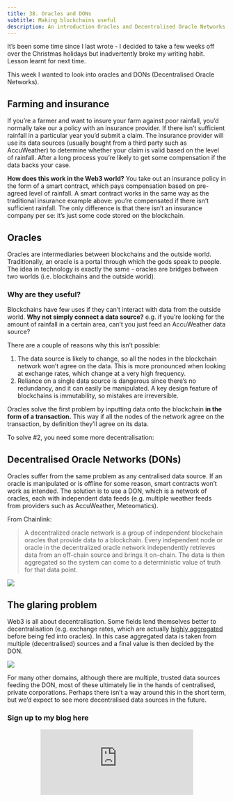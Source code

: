 ```yaml
---
title: 38. Oracles and DONs
subtitle: Making blockchains useful
description: An introduction Oracles and Decentralised Oracle Networks
---
```


It’s been some time since I last wrote - I decided to take a few weeks off over the Christmas holidays but inadvertently broke my writing habit. Lesson learnt for next time.

This week I wanted to look into oracles and DONs (Decentralised Oracle Networks).

## Farming and insurance
If you’re a farmer and want to insure your farm against poor rainfall, you’d normally take our a policy with an insurance provider. If there isn’t sufficient rainfall in a particular year you’d submit a claim. The insurance provider will use its data sources (usually bought from a third party such as AccuWeather) to determine whether your claim is valid based on the level of rainfall. After a long process you’re likely to get some compensation if the data backs your case.

__How does this work in the Web3 world?__ You take out an insurance policy in the form of a smart contract, which pays compensation based on pre-agreed level of rainfall. A smart contract works in the same way as the traditional insurance example above: you’re compensated if there isn’t sufficient rainfall. The only difference is that there isn’t an insurance company per se: it’s just some code stored on the blockchain.

## Oracles
Oracles are intermediaries between blockchains and the outside world. Traditionally, an oracle is a portal through which the gods speak to people. The idea in technology is exactly the same - oracles are bridges between two worlds (i.e. blockchains and the outside world).

### Why are they useful?
Blockchains have few uses if they can’t interact with data from the outside world. __Why not simply connect a data source?__ e.g. if you’re looking for the amount of rainfall in a certain area, can’t you just feed an AccuWeather data source?

There are a couple of reasons why this isn’t possible:

1. The data source is likely to change, so all the nodes in the blockchain network won’t agree on the data. This is more pronounced when looking at exchange rates, which change at a very high frequency.
2. Reliance on a single data source is dangerous since there’s no redundancy, and it can easily be manipulated. A key design feature of blockchains is immutability, so mistakes are irreversible.

Oracles solve the first problem by inputting data onto the blockchain __in the form of a transaction.__ This way if all the nodes of the network agree on the transaction, by definition they’ll agree on its data.

To solve #2, you need some more decentralisation:


## Decentralised Oracle Networks (DONs)
Oracles suffer from the same problem as any centralised data source. If an oracle is manipulated or is offline for some reason, smart contracts won’t work as intended. The solution is to use a DON, which is a network of oracles, each with independent data feeds (e.g. multiple weather feeds from providers such as AccuWeather, Meteomatics).

From Chainlink:
> A decentralized oracle network is a group of independent blockchain oracles that provide data to a blockchain. Every independent node or oracle in the decentralized oracle network independently retrieves data from an off-chain source and brings it on-chain. The data is then aggregated so the system can come to a deterministic value of truth for that data point.

<img src="{{ site.baseurl }}/assets/img/posts/38_1.png">

## The glaring problem
Web3 is all about decentralisation. Some fields lend themselves better to decentralisation (e.g. exchange rates, which are actually [highly aggregated](https://blog.chain.link/levels-of-data-aggregation-in-chainlink-price-feeds/?_ga=2.14668599.1678150903.1644857004-1876504360.1644512802) before being fed into oracles). In this case aggregated data is taken from multiple (decentralised) sources and a final value is then decided by the DON.

<img src="{{ site.baseurl }}/assets/img/posts/38_2.png">

For many other domains, although there are multiple, trusted data sources feeding the DON, most of these ultimately lie in the hands of centralised, private corporations. Perhaps there isn’t a way around this in the short term, but we’d expect to see more decentralised data sources in the future.

### Sign up to my blog here
<div
  style="text-align:center;width:100%;">
<iframe src="https://taariq.substack.com/embed" width="350" height="150" style="border:1px solid #EEE; background:white; margin: 0 auto; dislay: block;" frameborder="0" scrolling="no"></iframe>

</div>
